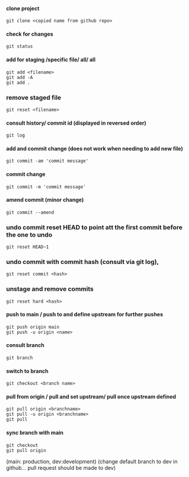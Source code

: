 #### clone project
```
git clone <copied name from github repo>
```
#### check for changes
```
git status
```

#### add for staging /specific file/ all/ all
```
git add <filename>
git add -A
git add .

```
### remove staged file
```
git reset <filename>
```
#### consult history/ commit id (displayed in reversed order)
```
git log
```

#### add and commit change (does not work when needing to add new file)
```
git commit -am 'commit message'
```
#### commit change
```
git commit -m 'commit message'
```
#### amend commit (minor change)
```
git commit --amend
```
### undo commit reset HEAD to point att the first commit before the one to undo
```
git reset HEAD~1
```

### undo commit with commit hash (consult via git log), 
```
git reset commit <hash>
```
### unstage and remove commits
```
git reset hard <hash>
```

#### push to main / push to and define upstream for further pushes
```
git push origin main
git push -u origin <name>
```
#### consult branch
```
git branch
```
#### switch to branch
```
git checkout <branch name>
```
#### pull from origin / pull and set upstream/ pull once upstream defined
```
git pull origin <branchname>
git pull -u origin <branchname>
git pull
```

#### sync branch with main
```
git checkout
git pull origin
```


(main: production, dev:development) (change default branch to dev in github... pull request should be made to dev)
